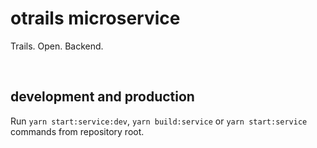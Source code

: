 # otrails microservice

Trails. Open. Backend.

<br />




## development and production

Run `yarn start:service:dev`, `yarn build:service` or `yarn start:service`
commands from repository root.

